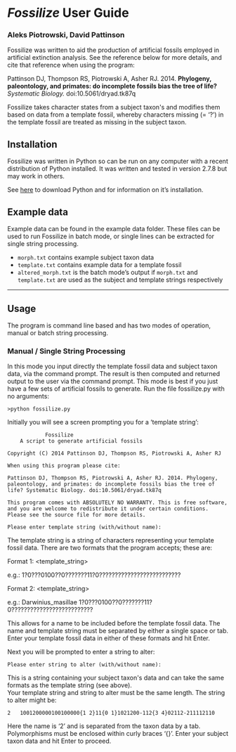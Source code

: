 # *Fossilize* User Guide
### Aleks Piotrowski, David Pattinson

Fossilize was written to aid the production of artificial fossils employed in artificial extinction analysis. See the reference below for more details, and cite that reference when using the program:

Pattinson DJ, Thompson RS, Piotrowski A, Asher RJ. 2014. **Phylogeny, paleontology, and primates: do incomplete fossils bias the tree of life?** *Systematic Biology.* doi:10.5061/dryad.tk87q

Fossilize takes character states from a subject taxon's and modifies them based on data from a template fossil, whereby characters missing (= ‘?’) in the template fossil are treated as missing in the subject taxon.

## Installation

Fossilize was written in Python so can be run on any computer with a recent distribution of Python installed. It was written and tested in version 2.7.8 but may work in others. 

See [here](https://www.python.org/downloads/) to download Python and for information on it’s installation.

## Example data

Example data can be found in the example data folder. These files can be used to run Fossilize in batch mode, or single lines can be extracted for single string processing.

- `morph.txt` contains example subject taxon data
- `template.txt` contains example data for a template fossil
- `altered_morph.txt` is the batch mode’s output if `morph.txt` and `template.txt` are used as the subject and template strings respectively

---

## Usage

The program is command line based and has two modes of operation, manual or batch string processing.

### Manual / Single String Processing

In this mode you input directly the template fossil data and subject taxon data, via the command prompt. The result is then computed and returned output to the user via the command prompt. This mode is best if you just have a few sets of artificial fossils to generate.
Run the file fossilize.py with no arguments:

~~~
>python fossilize.py
~~~

Initially you will see a screen prompting you for a ‘template string’:

~~~
			Fossilize
	A script to generate artificial fossils

Copyright (C) 2014 Pattinson DJ, Thompson RS, Piotrowski A, Asher RJ

When using this program please cite:

Pattinson DJ, Thompson RS, Piotrowski A, Asher RJ. 2014. Phylogeny, paleontology, and primates: do incomplete fossils bias the tree of life? Systematic Biology. doi:10.5061/dryad.tk87q

This program comes with ABSOLUTELY NO WARRANTY. This is free software, and you are welcome to redistribute it under certain conditions. Please see the source file for more details.

Please enter template string (with/without name):
~~~

The template string is a string of characters representing your template fossil data.
There are two formats that the program accepts; these are:

Format 1:
<template_string>

e.g.:
1?0???0100??0???????11?0??????????????????????????

Format 2:
<name> <template_string>

e.g.:
Darwinius_masillae 1?0???0100??0???????11?0??????????????????????????

This allows for a name to be included before the template fossil data. The name and template string must be separated by either a single space or tab.
Enter your template fossil data in either of these formats and hit Enter.

Next you will be prompted to enter a string to alter:

~~~
Please enter string to alter (with/without name):
~~~

This is a string containing your subject taxon's data and can take the same formats as the template string (see above).  
Your template string and string to alter must be the same length.
The string to alter might be:

~~~
2	1001200000100100000{1 2}11{0 1}1021200-112{3 4}02112-211112110
~~~

Here the name is ‘2’ and is separated from the taxon data by a tab.
Polymorphisms must be enclosed within curly braces ‘{}’.
Enter your subject taxon data and hit Enter to proceed.
